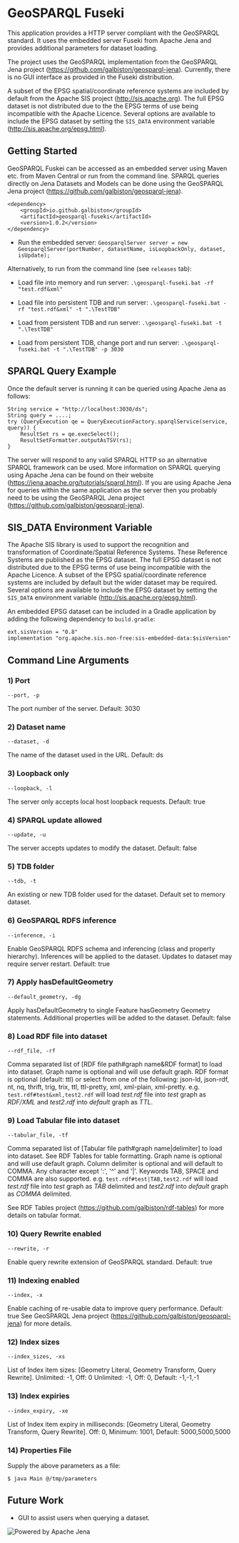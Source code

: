 # GeoSPARQL Fuseki

This application provides a HTTP server compliant with the GeoSPARQL standard.
It uses the embedded server Fuseki from Apache Jena and provides additional parameters for dataset loading.

The project uses the GeoSPARQL implementation from the GeoSPARQL Jena project (https://github.com/galbiston/geosparql-jena).
Currently, there is no GUI interface as provided in the Fuseki distribution.

A subset of the EPSG spatial/coordinate reference systems are included by default from the Apache SIS project (http://sis.apache.org).
The full EPSG dataset is not distributed due to the the EPSG terms of use being incompatible with the Apache Licence.
Several options are available to include the EPSG dataset by setting the `SIS_DATA` environment variable (http://sis.apache.org/epsg.html).

## Getting Started

GeoSPARQL Fuskei can be accessed as an embedded server using Maven etc. from Maven Central or run from the command line.
SPARQL queries directly on Jena Datasets and Models can be done using the GeoSPARQL Jena project (https://github.com/galbiston/geosparql-jena).

```
<dependency>
    <groupId>io.github.galbiston</groupId>
    <artifactId>geosparql-fuseki</artifactId>
    <version>1.0.2</version>
</dependency>
```

* Run the embedded server: `GeosparqlServer server = new GeosparqlServer(portNumber, datasetName, isLoopbackOnly, dataset, isUpdate);`

Alternatively, to run from the command line (see `releases` tab):

* Load file into memory and run server: `.\geosparql-fuseki.bat -rf "test.rdf&xml"`

* Load file into persistent TDB and run server: `.\geosparql-fuseki.bat -rf "test.rdf&xml" -t ".\TestTDB"`

* Load from persistent TDB and run server: `.\geosparql-fuseki.bat -t ".\TestTDB"`

* Load from persistent TDB, change port and run server: `.\geosparql-fuseki.bat -t ".\TestTDB" -p 3030`

## SPARQL Query Example

Once the default server is running it can be queried using Apache Jena as follows:

```
String service = "http://localhost:3030/ds";
String query = ....;
try (QueryExecution qe = QueryExecutionFactory.sparqlService(service, query)) {
    ResultSet rs = qe.execSelect();
    ResultSetFormatter.outputAsTSV(rs);
}
```

The server will respond to any valid SPARQL HTTP so an alternative SPARQL framework can be used.
More information on SPARQL querying using Apache Jena can be found on their website (https://jena.apache.org/tutorials/sparql.html).
If you are using Apache Jena for queries within the same application as the server then you probably need to be using the GeoSPARQL Jena project (https://github.com/galbiston/geosparql-jena).

## SIS_DATA Environment Variable
The Apache SIS library is used to support the recognition and transformation of Coordinate/Spatial Reference Systems.
These Reference Systems are published as the EPSG dataset.
The full EPSG dataset is not distributed due to the EPSG terms of use being incompatible with the Apache Licence.
A subset of the EPSG spatial/coordinate reference systems are included by default but the wider dataset may be required.
Several options are available to include the EPSG dataset by setting the `SIS_DATA` environment variable (http://sis.apache.org/epsg.html).

An embedded EPSG dataset can be included in a Gradle application by adding the following dependency to `build.gradle`:
```
ext.sisVersion = "0.8"
implementation "org.apache.sis.non-free:sis-embedded-data:$sisVersion"
```

## Command Line Arguments

### 1) Port
```
--port, -p
```

The port number of the server. Default: 3030

### 2) Dataset name
```
--dataset, -d
```

The name of the dataset used in the URL. Default: ds

### 3) Loopback only
```
--loopback, -l
```

The server only accepts local host loopback requests. Default: true

### 4) SPARQL update allowed
```
--update, -u
```

The server accepts updates to modify the dataset. Default: false

### 5) TDB folder
```
--tdb, -t
```

An existing or new TDB folder used for the dataset. Default set to memory dataset.

### 6) GeoSPARQL RDFS inference
```
--inference, -i
```

Enable GeoSPARQL RDFS schema and inferencing (class and property hierarchy). Inferences will be applied to the dataset. Updates to dataset may require server restart. Default: true

### 7) Apply hasDefaultGeometry
```
--default_geometry, -dg
```

Apply hasDefaultGeometry to single Feature hasGeometry Geometry statements. Additional properties will be added to the dataset. Default: false

### 8) Load RDF file into dataset
```
--rdf_file, -rf
```

Comma separated list of [RDF file path#graph name&RDF format] to load into dataset. Graph name is optional and will use default graph. RDF format is optional (default: ttl) or select from one of the following: json-ld, json-rdf, nt, nq, thrift, trig, trix, ttl, ttl-pretty, xml, xml-plain, xml-pretty.
e.g. `test.rdf#test&xml,test2.rdf` will load _test.rdf_ file into _test_ graph as _RDF/XML_ and _test2.rdf_ into _default_ graph as _TTL_.

### 9) Load Tabular file into dataset
```
--tabular_file, -tf
```

Comma separated list of [Tabular file path#graph name|delimiter] to load into dataset. See RDF Tables for table formatting. Graph name is optional and will use default graph. Column delimiter is optional and will default to COMMA. Any character except ':', '^' and '|'. Keywords TAB, SPACE and COMMA are also supported.
e.g. `test.rdf#test|TAB,test2.rdf` will load _test.rdf_ file into _test_ graph as _TAB_ delimited and _test2.rdf_ into _default_ graph as _COMMA_ delimited.

See RDF Tables project (https://github.com/galbiston/rdf-tables) for more details on tabular format.

### 10) Query Rewrite enabled
```
--rewrite, -r
```

Enable query rewrite extension of GeoSPARQL standard. Default: true

### 11) Indexing enabled
```
--index, -x
```

Enable caching of re-usable data to improve query performance. Default: true
See GeoSPARQL Jena project (https://github.com/galbiston/geosparql-jena) for more details.

### 12) Index sizes
```
--index_sizes, -xs
```

List of Index item sizes: [Geometry Literal, Geometry Transform, Query Rewrite]. Unlimited: -1, Off: 0 Unlimited: -1, Off: 0, Default: -1,-1,-1

### 13) Index expiries
```
--index_expiry, -xe
```

List of Index item expiry in milliseconds: [Geometry Literal, Geometry Transform, Query Rewrite]. Off: 0, Minimum: 1001, Default: 5000,5000,5000

### 14) Properties File
Supply the above parameters as a file:
```console
$ java Main @/tmp/parameters
```

## Future Work
* GUI to assist users when querying a dataset.

![Powered by Apache Jena](https://www.apache.org/logos/comdev-test/poweredby/jena.png "Powered by Apache Jena")